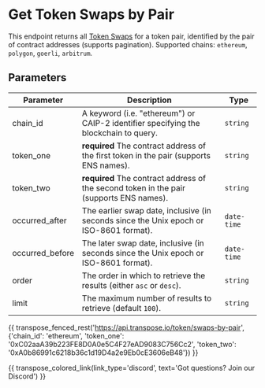 # Get Token Swaps by Pair

This endpoint returns all [Token Swaps](../models/token_swap_model.md) for a token pair, identified by the pair of contract addresses (supports pagination). Supported chains: `ethereum`, `polygon`, `goerli`, `arbitrum`.

## Parameters
| Parameter     | Description                                                                          | Type     | 
|---------------|--------------------------------------------------------------------------------------|----------|
| chain_id      | A keyword (i.e. "ethereum") or CAIP-2 identifier specifying the blockchain to query. | `string` | 
| token_one | **required** The contract address of the first token in the pair (supports ENS names).  | `string` | 
| token_two | **required** The contract address of the second token in the pair (supports ENS names).   | `string` | 
| occurred_after | The earlier swap date, inclusive (in seconds since the Unix epoch or ISO-8601 format).   | `date-time` | 
| occurred_before | The later swap date, inclusive (in seconds since the Unix epoch or ISO-8601 format).   | `date-time` | 
| order | The order in which to retrieve the results (either `asc` or `desc`).   | `string` | 
| limit | The maximum number of results to retrieve (default `100`). | `string` |

{{ transpose_fenced_rest('https://api.transpose.io/token/swaps-by-pair', {'chain_id': 'ethereum', 'token_one': '0xC02aaA39b223FE8D0A0e5C4F27eAD9083C756Cc2', 'token_two': '0xA0b86991c6218b36c1d19D4a2e9Eb0cE3606eB48'}) }}

{{ transpose_colored_link(link_type='discord', text='Got questions?  Join our Discord') }}
